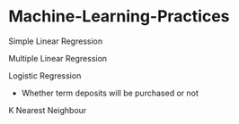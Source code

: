 # Machine-Learning-Practices
Simple Linear Regression

Multiple Linear Regression

Logistic Regression
- Whether term deposits will be purchased or not

K Nearest Neighbour
